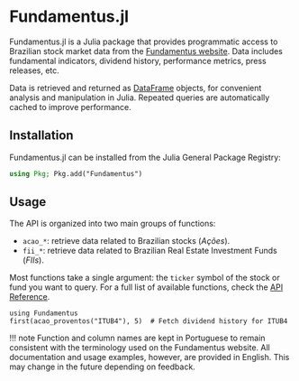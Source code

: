 # Fundamentus.jl

Fundamentus.jl is a Julia package that provides programmatic access to Brazilian stock market data from the [Fundamentus website](https://www.fundamentus.com.br/).
Data includes fundamental indicators, dividend history, performance metrics, press releases, etc.

Data is retrieved and returned as [DataFrame](https://github.com/JuliaData/DataFrames.jl) objects, for convenient analysis and manipulation in Julia. Repeated queries are automatically cached to improve performance.

## Installation

Fundamentus.jl can be installed from the Julia General Package Registry:

```julia
using Pkg; Pkg.add("Fundamentus")
```

## Usage

The API is organized into two main groups of functions:
- `acao_*`: retrieve data related to Brazilian stocks (*Ações*).
- `fii_*`: retrieve data related to Brazilian Real Estate Investment Funds (*FIIs*).

Most functions take a single argument: the `ticker` symbol of the stock or fund you want to query.
For a full list of available functions, check the [API Reference](./api_reference.md).

```@repl
using Fundamentus
first(acao_proventos("ITUB4"), 5)  # Fetch dividend history for ITUB4
```

!!! note
    Function and column names are kept in Portuguese to remain consistent with the terminology used on the Fundamentus website.
    All documentation and usage examples, however, are provided in English. This may change in the
    future depending on feedback.
